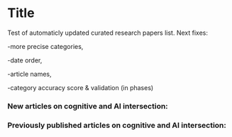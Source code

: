 # Title
Test of automaticly updated curated research papers list. Next fixes:

-more precise categories,

-date order,

-article names,

-category accuracy score & validation (in phases)

### New articles on cognitive and AI intersection:





### Previously published articles on cognitive and AI intersection:

